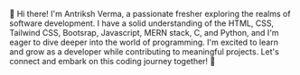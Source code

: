  👋 Hi there! I'm Antriksh Verma, a passionate fresher exploring the realms of software development.
 I have a solid understanding of the HTML, CSS, Tailwind CSS, Bootsrap, Javascript, MERN stack, C, and Python, 
 and I'm eager to dive deeper into the world of programming.
 I'm excited to learn and grow as a developer while contributing to meaningful projects.
 Let's connect and embark on this coding journey together! 🚀
